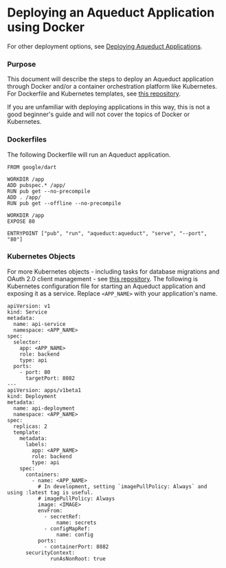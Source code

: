 # Deploying an Aqueduct Application using Docker

For other deployment options, see [Deploying Aqueduct Applications](index.md).

### Purpose

This document will describe the steps to deploy an Aqueduct application through Docker and/or a container orchestration platform like Kubernetes. For Dockerfile and Kubernetes templates, see [this repository](https://github.com/stablekernel/kubernetes).

If you are unfamiliar with deploying applications in this way, this is not a good beginner's guide and will not cover the topics of Docker or Kubernetes.

### Dockerfiles

The following Dockerfile will run an Aqueduct application.

```
FROM google/dart

WORKDIR /app
ADD pubspec.* /app/
RUN pub get --no-precompile
ADD . /app/
RUN pub get --offline --no-precompile

WORKDIR /app
EXPOSE 80

ENTRYPOINT ["pub", "run", "aqueduct:aqueduct", "serve", "--port", "80"]
```

### Kubernetes Objects

For more Kubernetes objects - including tasks for database migrations and OAuth 2.0 client management - see [this repository](https://github.com/stablekernel/kubernetes). The following is Kubernetes configuration file for starting an Aqueduct application and exposing it as a service. Replace `<APP_NAME>` with your application's name.

```
apiVersion: v1
kind: Service
metadata:
  name: api-service
  namespace: <APP_NAME>
spec:
  selector:
    app: <APP_NAME>
    role: backend
    type: api
  ports:
    - port: 80
      targetPort: 8082
---
apiVersion: apps/v1beta1
kind: Deployment
metadata:
  name: api-deployment
  namespace: <APP_NAME>
spec:
  replicas: 2
  template:
    metadata:
      labels:
        app: <APP_NAME>
        role: backend
        type: api
    spec:
      containers:
        - name: <APP_NAME>
          # In development, setting `imagePullPolicy: Always` and using :latest tag is useful.
          # imagePullPolicy: Always
          image: <IMAGE>
          envFrom:
            - secretRef:
                name: secrets
            - configMapRef:
                name: config
          ports:
            - containerPort: 8082
      securityContext:
              runAsNonRoot: true
```
